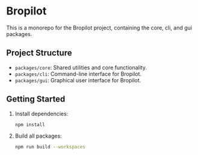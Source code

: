 # Bropilot

This is a monorepo for the Bropilot project, containing the core, cli, and gui packages.

## Project Structure

- `packages/core`: Shared utilities and core functionality.
- `packages/cli`: Command-line interface for Bropilot.
- `packages/gui`: Graphical user interface for Bropilot.

## Getting Started

1. Install dependencies:
   ```bash
   npm install
   ```

2. Build all packages:
   ```bash
   npm run build --workspaces